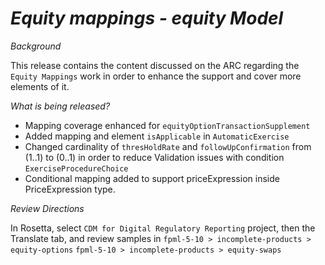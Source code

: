 # *Equity mappings - equity Model*

_Background_

This release contains the content discussed on the ARC regarding the `Equity Mappings` work in order to enhance the support and cover more elements of it.  

_What is being released?_

- Mapping coverage enhanced for `equityOptionTransactionSupplement`
- Added mapping and element `isApplicable` in `AutomaticExercise` 
- Changed cardinality of `thresHoldRate` and `followUpConfirmation` from (1..1) to (0..1) in order to reduce Validation issues with condition `ExerciseProcedureChoice`
- Conditional mapping added to support priceExpression inside PriceExpression type. 

_Review Directions_

In Rosetta, select `CDM for Digital Regulatory Reporting` project, then the Translate tab, and review samples in `fpml-5-10 > incomplete-products > equity-options` `fpml-5-10 > incomplete-products > equity-swaps`
